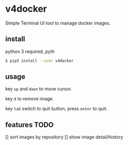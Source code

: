 # v4docker

Simple Terminal UI tool to manage docker images.

## install

python 3 required, pyth

```bash
$ pip3 install --user v4docker
```


## usage

key `up` and `down` to move cursor.

key `d` to remove image.

key `tab` switch to quit button, press `enter` to quit.


## features TODO

[] sort images by repository
[] show image detail/history

